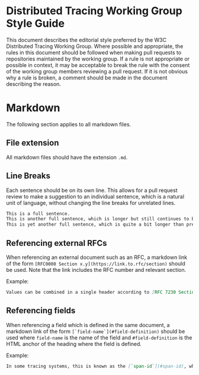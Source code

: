 # Distributed Tracing Working Group Style Guide

This document describes the editorial style preferred by the W3C Distributed Tracing Working Group.
Where possible and appropriate, the rules in this document should be followed when making pull requests to repositories maintained by the working group.
If a rule is not appropriate or possible in context, it may be acceptable to break the rule with the consent of the working group members reviewing a pull request.
If it is not obvious why a rule is broken, a comment should be made in the document describing the reason.

# Markdown

The following section applies to all markdown files.

## File extension

All markdown files should have the extension `.md`.

## Line Breaks

Each sentence should be on its own line.
This allows for a pull request review to make a suggestion to an individual sentence, which is a natural unit of language, without changing the line breaks for unrelated lines.

```markdown
This is a full sentence.
This is another full sentence, which is longer but still continues to be on the same line.
This is yet another full sentence, which is quite a bit longer than previous sentences, and still contains no line breaks.
```

## Referencing external RFCs

When referencing an external document such as an RFC, a markdown link of the form `[RFC0000 Section x.y](https://link.to.rfc/section)` should be used.
Note that the link includes the RFC number and relevant section.

Example:

```markdown
Values can be combined in a single header according to [RFC 7230 Section 3.2.2](https://datatracker.ietf.org/doc/html/rfc7230#section-3.2.2).
```

## Referencing fields

When referencing a field which is defined in the same document, a markdown link of the form ```[`field-name`](#field-definition)``` should be used where `field-name` is the name of the field and `#field-definition` is the HTML anchor of the heading where the field is defined.

Example:

```markdown
In some tracing systems, this is known as the [`span-id`](#span-id), where a `span` is the execution of a client request.
```
